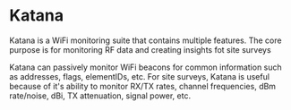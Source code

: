 # Katana

Katana is a WiFi monitoring suite that contains multiple features. The core purpose is for monitoring RF data and creating insights fot site surveys

Katana can passively monitor WiFi beacons for common information such as addresses, flags, elementIDs, etc. For site surveys, Katana is useful because of it's ability to monitor RX/TX rates, channel frequencies, dBm rate/noise, dBi, TX attenuation, signal power, etc. 
